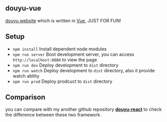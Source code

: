 ## douyu-vue
[douyu website](https://www.douyu.com)  which is written in [Vue](https://vuejs.org/), JUST FOR FUN!

## Setup

* `npm install` Install dependent node modules
* `npm run server` Boot development server, you can access `http://localhost:8080` to view the page
* `npm run dev` Deploy development to `dist` directory
* `npm run watch` Deploy development to `dist` directory, also it provide watch ablitiy
* `npm run prod` Deploy prodcuct to `dist` directory

## Comparison
you can compare with my another github repository **[douyu-react](https://github.com/dingchaoyan1983/douyu-react)** to check the difference between these two framework.
